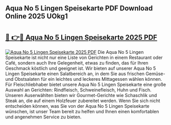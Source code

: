 ## Aqua No 5 Lingen Speisekarte PDF Download Online 2025 UOkg1

# <h2><a href="http://gcat9j.nevu.top/?p=Aqua+No+5+Lingen+Speisekarte">🔗 👉🔴 Aqua No 5 Lingen Speisekarte 2025 PDF</a></h2>

[![Aqua No 5 Lingen Speisekarte 2025 PDF](https://i.imgur.com/dBaPXMq.png)](http://gcat9j.nevu.top/?p=Aqua+No+5+Lingen+Speisekarte)
Die Aqua No 5 Lingen Speisekarte ist nicht nur eine Liste von Gerichten in einem Restaurant oder Café, sondern auch Ihre Gelegenheit, etwas zu finden, das für Ihren Geschmack köstlich und geeignet ist. Wir bieten auf unserer Aqua No 5 Lingen Speisekarte einen Salatbereich an, in dem Sie aus frischen Gemüse- und Obstsalaten für ein leichtes und leckeres Mittagessen wählen können. Für Fleischliebhaber bietet unsere Aqua No 5 Lingen Speisekarte eine große Auswahl an Gerichten: Rindfleisch, Schweinefleisch, Huhn und Fisch. Unseren Auserwählten bieten wir Gourmet-Gerichte wie Schaschlik und Steak an, die auf einem Holzfeuer zubereitet werden. Wenn Sie sich nicht entscheiden können, was Sie von der Aqua No 5 Lingen Speisekarte wünschen, ist unser Team bereit zu helfen und Ihnen einen komfortablen und angenehmen Service zu bieten.

